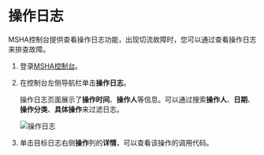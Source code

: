 # 操作日志

MSHA控制台提供查看操作日志功能，出现切流故障时，您可以通过查看操作日志来排查故障。

1.  登录[MSHA控制台](https://msha.console.aliyun.com)。

2.  在控制台左侧导航栏单击**操作日志**。

    操作日志页面展示了**操作时间**、**操作人**等信息。可以通过搜索**操作人**、**日期**、**操作分类**、**具体操作**来过滤日志。

    ![操作日志](https://static-aliyun-doc.oss-cn-hangzhou.aliyuncs.com/assets/img/zh-CN/3528716951/p92721.png)

3.  单击目标日志右侧**操作**列的**详情**，可以查看该操作的调用代码。


